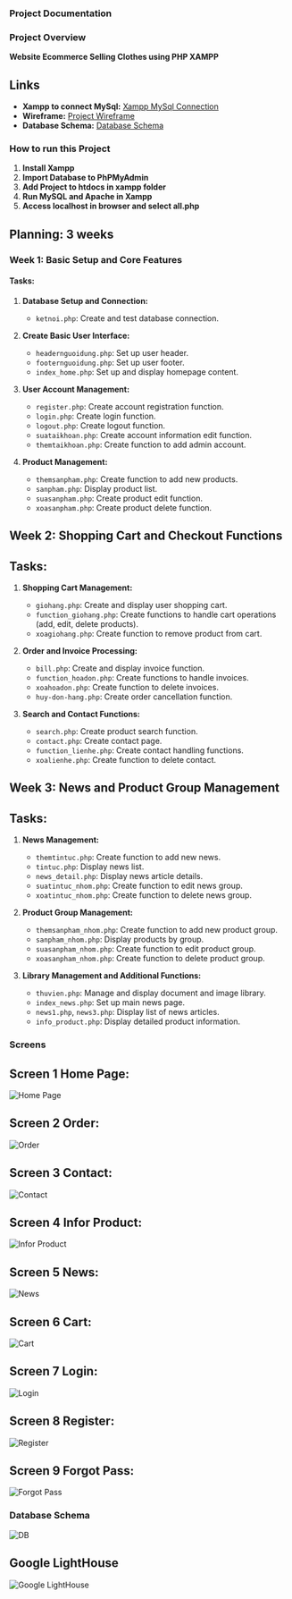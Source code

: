 ### Project Documentation
### Project Overview
**Website Ecommerce Selling Clothes using PHP XAMPP**

## Links

- **Xampp to connect MySql:** [Xampp MySql Connection](https://sourceforge.net/projects/xampp/files/XAMPP%20Windows/8.2.12/xampp-windows-x64-8.2.12-0-VS16-installer.exe/download?use_mirror=udomain&viasf=1)
- **Wireframe:** [Project Wireframe](https://github.com/Vipproplayerone1/FinalWebDesign/blob/main/wireframe/wireframe.md)
- **Database Schema:** [Database Schema](https://drive.google.com/file/d/1KQXDzVuc4rPpgBmzdoz0dR_Pbx7_cFjE/view)

### How to run this Project
1. **Install Xampp**
2. **Import Database to PhPMyAdmin**
3. **Add Project to htdocs in xampp folder**
4. **Run MySQL and Apache in Xampp**
5. **Access localhost in browser and select all.php**


## Planning: 3 weeks

### Week 1: Basic Setup and Core Features
#### Tasks:
1. **Database Setup and Connection:**
   - `ketnoi.php`: Create and test database connection.

2. **Create Basic User Interface:**
   - `headernguoidung.php`: Set up user header.
   - `footernguoidung.php`: Set up user footer.
   - `index_home.php`: Set up and display homepage content.

3. **User Account Management:**
   - `register.php`: Create account registration function.
   - `login.php`: Create login function.
   - `logout.php`: Create logout function.
   - `suataikhoan.php`: Create account information edit function.
   - `themtaikhoan.php`: Create function to add admin account.

4. **Product Management:**
   - `themsanpham.php`: Create function to add new products.
   - `sanpham.php`: Display product list.
   - `suasanpham.php`: Create product edit function.
   - `xoasanpham.php`: Create product delete function.

## Week 2: Shopping Cart and Checkout Functions
## Tasks:
1. **Shopping Cart Management:**
   - `giohang.php`: Create and display user shopping cart.
   - `function_giohang.php`: Create functions to handle cart operations (add, edit, delete products).
   - `xoagiohang.php`: Create function to remove product from cart.

2. **Order and Invoice Processing:**
   - `bill.php`: Create and display invoice function.
   - `function_hoadon.php`: Create functions to handle invoices.
   - `xoahoadon.php`: Create function to delete invoices.
   - `huy-don-hang.php`: Create order cancellation function.

3. **Search and Contact Functions:**
   - `search.php`: Create product search function.
   - `contact.php`: Create contact page.
   - `function_lienhe.php`: Create contact handling functions.
   - `xoalienhe.php`: Create function to delete contact.

## Week 3: News and Product Group Management
## Tasks:
1. **News Management:**
   - `themtintuc.php`: Create function to add new news.
   - `tintuc.php`: Display news list.
   - `news_detail.php`: Display news article details.
   - `suatintuc_nhom.php`: Create function to edit news group.
   - `xoatintuc_nhom.php`: Create function to delete news group.

2. **Product Group Management:**
   - `themsanpham_nhom.php`: Create function to add new product group.
   - `sanpham_nhom.php`: Display products by group.
   - `suasanpham_nhom.php`: Create function to edit product group.
   - `xoasanpham_nhom.php`: Create function to delete product group.

3. **Library Management and Additional Functions:**
   - `thuvien.php`: Manage and display document and image library.
   - `index_news.php`: Set up main news page.
   - `news1.php`, `news3.php`: Display list of news articles.
   - `info_product.php`: Display detailed product information.


### Screens

## Screen 1 Home Page:
![Home Page](https://github.com/Vipproplayerone1/FinalWebDesign/blob/main/1.png)

## Screen 2 Order:
![Order](https://github.com/Vipproplayerone1/FinalWebDesign/blob/main/2.png)

## Screen 3 Contact:
![Contact](https://github.com/Vipproplayerone1/FinalWebDesign/blob/main/3.png)

## Screen 4 Infor Product:
![Infor Product](https://github.com/Vipproplayerone1/FinalWebDesign/blob/main/4.png)

## Screen 5 News:
![News](https://github.com/Vipproplayerone1/FinalWebDesign/blob/main/5.png)

## Screen 6 Cart:
![Cart](https://github.com/Vipproplayerone1/FinalWebDesign/blob/main/6.png)

## Screen 7 Login:
![Login](https://github.com/Vipproplayerone1/FinalWebDesign/blob/main/7.png)

## Screen 8 Register:
![Register](https://github.com/Vipproplayerone1/FinalWebDesign/blob/main/8.png)

## Screen 9  Forgot Pass:
![Forgot Pass](https://github.com/Vipproplayerone1/FinalWebDesign/blob/main/9.png)

### Database Schema

![DB](https://github.com/Vipproplayerone1/FinalWebDesign/blob/main/DB_schema-images-0.png)

## Google LightHouse

![Google LightHouse](https://github.com/Vipproplayerone1/FinalWebDesign/blob/main/GGLightHouse.png)
